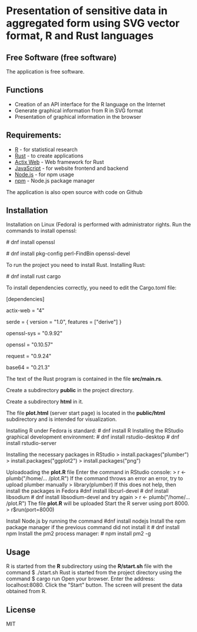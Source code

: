 # Presentation of sensitive data in aggregated form using SVG vector format, R and Rust languages
## Free Software (free software)

The application is free software.

## Functions
- Creation of an API interface for the R language on the Internet
- Generate graphical information from R in SVG format
- Presentation of graphical information in the browser

 
## Requirements:
- [R](https://www.r-project.org) - for statistical research
- [Rust](https://www.rust-lang.org) - to create applications 
- [Actix Web](https://actix.rs) -  Web framework for Rust
- [JavaScript](https://www.ecma-international.org/publications-and-standards/standards/ecma-262) - for website frontend and backend
- [Node.js](https://nodejs.org) - for npm usage
- [npm](https://www.npmjs.com) - Node.js package manager
 
 The application is also open source with code on Github

## Installation
Installation on Linux (Fedora) is performed with administrator rights.
Run the commands to install openssl:

\# dnf install openssl

\# dnf install pkg-config perl-FindBin openssl-devel

To run the project you need to install Rust.
Installing Rust:

\# dnf install rust cargo

To install dependencies correctly, you need to edit the Cargo.toml file:

[dependencies]

actix-web = "4"

serde = { version = "1.0", features = ["derive"] }

openssl-sys = "0.9.92"

openssl = "0.10.57"

request = "0.9.24"

base64 = "0.21.3"

The text of the Rust program is contained in the file **src/main.rs**.


Create a subdirectory **public** in the project directory. 

Create a subdirectory **html** in it.

The file **plot.html** (server start page) is located in the **public/html** subdirectory and is intended for visualization.

Installing R under Fedora is standard:
\# dnf install R
Installing the RStudio graphical development environment:
\# dnf install rstudio-desktop
\# dnf install rstudio-server

Installing the necessary packages in RStudio
\> install.packages("plumber")
\> install.packages("ggplot2")
\> install.packages("png")

Uploadoading the **plot.R** file
Enter the command in RStudio console:
\> r <- plumb("/home/… /plot.R")
If the command throws an error an error, try to upload plumber manually
\> library(plumber)
If this does not help, then install the packages in Fedora
\#dnf install libcurl-devel
\# dnf install libsodium
\# dnf install libsodium-devel
and try again
\> r <- plumb("/home/… /plot.R")
The file **plot.R** will be uploaded
Start the R server using port 8000.
\> r$run(port=8000)

Install Node.js by running the command
\#dnf install nodejs
Install the npm package manager if the previous command did not install it
\# dnf install npm
Install the pm2 process manager:
\# npm install pm2 -g

## Usage
R is started from the **R** subdirectory using the **R/start.sh** file with the command
\$ ./start.sh
Rust is started from the project directory using the command
\$ cargo run
Open your browser. Enter the address: localhost:8080. Click the "Start" button.
The screen will present the data obtained from R.


## License
MIT
